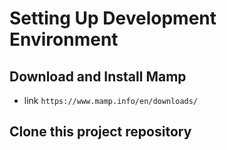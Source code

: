 # Setting Up Development Environment 

## Download and Install Mamp
- link `https://www.mamp.info/en/downloads/`

## Clone this project repository
